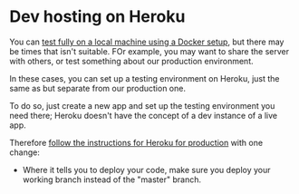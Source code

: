 # Dev hosting on Heroku

You can [test fully on a local machine using a Docker setup](docker-for-dev.md), but there may be times that isn't suitable. FOr example, you may want to share the server with others, or test something about our production environment.

In these cases, you can set up a testing environment on Heroku, just the same as but separate from our production one.

To do so, just create a new app and set up the testing environment you need there; Heroku doesn't have the concept of a dev instance of a live app.

Therefore [follow the instructions for Heroku for production](../running-the-services/heroku-for-production.md) with one change:

* Where it tells you to deploy your code, make sure you deploy your working branch instead of the "master" branch.

